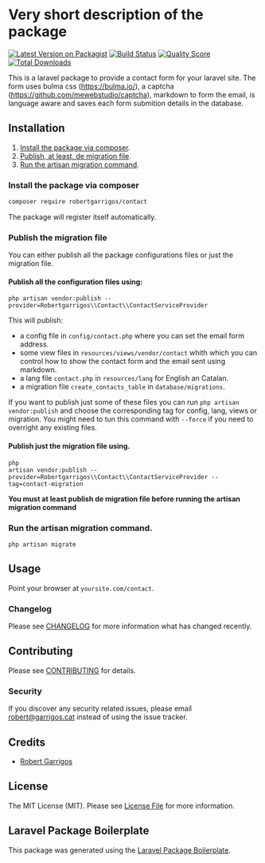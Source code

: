# Very short description of the package

[![Latest Version on Packagist](https://img.shields.io/packagist/v/robertgarrigos/contact.svg?style=flat-square)](https://packagist.org/packages/robertgarrigos/contact)
[![Build Status](https://img.shields.io/travis/robertgarrigos/contact/master.svg?style=flat-square)](https://travis-ci.org/robertgarrigos/contact)
[![Quality Score](https://img.shields.io/scrutinizer/g/robertgarrigos/contact.svg?style=flat-square)](https://scrutinizer-ci.com/g/robertgarrigos/contact)
[![Total Downloads](https://img.shields.io/packagist/dt/robertgarrigos/contact.svg?style=flat-square)](https://packagist.org/packages/robertgarrigos/contact)

This is a laravel package to provide a contact form for your laravel site. The form uses bulma css (https://bulma.io/), a captcha (https://github.com/mewebstudio/captcha), markdown to form the email, is language aware and saves each form submition details in the database.

## Installation

1. [Install the package via composer](#install-the-package-via-composer).
2. [Publish, at least, de migration file](#publish-the-migration-file).
3. [Run the artisan migration command](#run-the-artisan-migration-command).

### Install the package via composer

```bash
composer require robertgarrigos/contact
```
The package will register itself automatically.

### Publish the migration file

You can either publish all the package configurations files or just the migration file.

#### Publish all the configuration files using:
```
php artisan vendor:publish --provider=Robertgarrigos\\Contact\\ContactServiceProvider
```
This will publish:

* a config file in `config/contact.php` where you can set the email form address.
* some view files in `resources/views/vendor/contact` whith which you can control how to show the contact form and the email sent using markdown.
* a lang file `contact.php` in `resources/lang` for English an Catalan.
* a migration file `create_contacts_table` in `database/migrations`.

If you want to publish just some of these files you can run `php artisan vendor:publish` and choose the corresponding tag for config, lang, views or migration. You might need to tun this command with `--force` if you need to overright any existing files.

#### Publish just the migration file using.

```
php 
artisan vendor:publish --provider=Robertgarrigos\\Contact\\ContactServiceProvider --tag=contact-migration
```

**You must at least publish de migration file before running the artisan migration command**

### Run the artisan migration command.

`php artisan migrate`


## Usage

Point your browser at `yoursite.com/contact`.

### Changelog

Please see [CHANGELOG](CHANGELOG.md) for more information what has changed recently.

## Contributing

Please see [CONTRIBUTING](CONTRIBUTING.md) for details.

### Security

If you discover any security related issues, please email robert@garrigos.cat instead of using the issue tracker.

## Credits

- [Robert Garrigos](https://github.com/robertgarrigos)

## License

The MIT License (MIT). Please see [License File](LICENSE.md) for more information.

## Laravel Package Boilerplate

This package was generated using the [Laravel Package Boilerplate](https://laravelpackageboilerplate.com).
